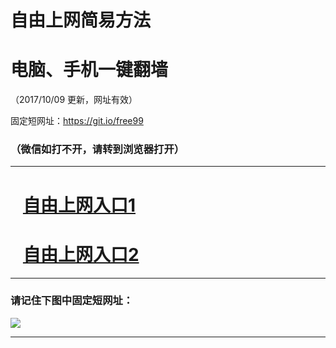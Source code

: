 ﻿# 自由上网简易方法

# 电脑、手机一键翻墙

（2017/10/09 更新，网址有效）

固定短网址：https://git.io/free99

### （微信如打不开，请转到浏览器打开）


***





# &nbsp;&nbsp; <a href="http://ft1425210147.fwq-tz-1001.info/fwqtz01.html?t=100900116123 " target="_blank">自由上网入口1</a>
# &nbsp;&nbsp; <a href="http://ft250703083.fwq-tz-1002.info/fwqtz02.html?t=100900120786 " target="_blank">自由上网入口2</a>
***

### 请记住下图中固定短网址：

<img src="https://s3-us-west-2.amazonaws.com/fwq-1001/yjfq-20170905okok.png" /> 


***

